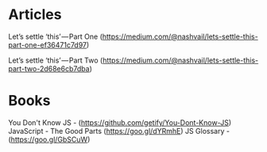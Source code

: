 # Articles

 Let’s settle ‘this’ — Part One (https://medium.com/@nashvail/lets-settle-this-part-one-ef36471c7d97)

 Let’s settle ‘this’ — Part Two (https://medium.com/@nashvail/lets-settle-this-part-two-2d68e6cb7dba)

# Books
 You Don't Know JS - (https://github.com/getify/You-Dont-Know-JS)
 JavaScript - The Good Parts (https://goo.gl/dYRmhE)
 JS Glossary - (https://goo.gl/GbSCuW)

